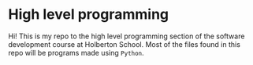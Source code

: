 # High level programming
Hi! This is my repo to the high level programming section of the software development course at Holberton School. Most of the files found in this repo will be programs made using `Python`.

